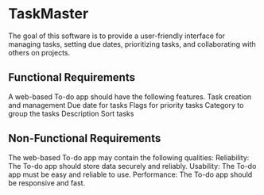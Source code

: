 # TaskMaster
The goal of this software is to provide a user-friendly interface for managing tasks, setting due dates, prioritizing tasks, and collaborating with others on projects.

## Functional Requirements
A web-based To-do app should have the following features.
Task creation and management
Due date for tasks
Flags for priority tasks
Category to group the tasks
Description
Sort tasks

## Non-Functional Requirements
The web-based To-do app may contain the following qualities:
Reliability: The To-do app should store data securely and reliably.
Usability: The To-do app must be easy and reliable to use.
Performance: The To-do app should be responsive and fast.
